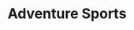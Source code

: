 ---
layout: classification
title: Adventure Sports
image: /img/classifications/adventuresports.jpeg
featured: false
applications: false
tags:
  - Extreme Sports
  - Action Sports
classification_partners:
  - type: Classification Supporter
    list:
      - name: Rotaract Bangalore East
        img: /img/partners/rbe.png
      - name: Rotaract Bangalore East
        img: /img/partners/rbe.png
description:
  Action sports, adventure sports or extreme sports are activities perceived as involving a high degree of risk. These activities often involve speed, height, a high level of physical exertion and highly specialized gear.
# mentors:
#   - name: Testing Name
#     company: Company
#     img: /img/t1.png
#     social:
#       linkedin: https://www.linkedin.com/in/zeospec/
#       twitter: https://twitter.com/ZeoSpec
#       facebook: https://www.facebook.com/zeospec/
#       instagram: https://www.instagram.com/ZeoSpec/
#     introduction: The objective of the game is to get 3 sets of properties in distinct colors. The first player to 3 sets wins the game. There are some action cards, which let you get money/properties from other players. Important action cards, relevant for this post
---